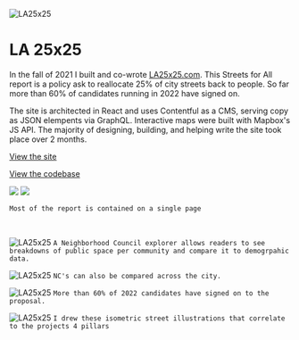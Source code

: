 
![LA25x25](./media/root/kt_25x25.jpg)

# LA 25x25

In the fall of 2021 I built and co-wrote [LA25x25.com](https://la25x25.com/). This Streets for All report is a policy ask to reallocate 25% of city streets back to people. So far more than 60% of candidates running in 2022 have signed on.

The site is architected in React and uses Contentful as a CMS, serving copy as JSON elempents via GraphQL. Interactive maps were built with Mapbox's JS API. The majority of designing, building, and helping write the site took place over 2 months. 

[View the site](https://la25x25.com/)

[View the codebase](https://github.com/jawshv/LA_25x25)

<div class="double">
<img src="./media/25/home.jpg" class="half">
<img src="./media/25/row.jpg" class="half"></div>

`Most of the report is contained on a single page`

<br>

![LA25x25](./media/25/selectNC.jpg)
`A Neighborhood Council explorer allows readers to see breakdowns of public space per community and compare it to demogrpahic data.` 

![LA25x25](./media/25/city.jpg)
`NC's can also be compared across the city.` 

![LA25x25](./media/25/signon.jpg)
`More than 60% of 2022 candidates have signed on to the proposal.` 

![LA25x25](./media/25/draw.png)
`I drew these isometric street illustrations that correlate to the projects 4 pillars` 


